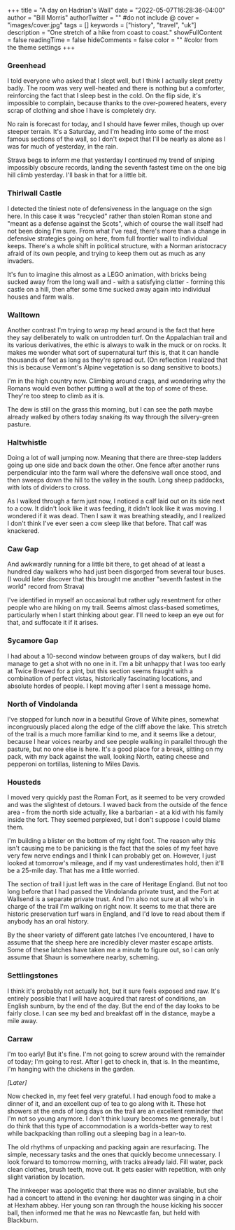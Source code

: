 +++
title = "A day on Hadrian's Wall"
date = "2022-05-07T16:28:36-04:00"
author = "Bill Morris"
authorTwitter = "" #do not include @
cover = "images/cover.jpg"
tags = []
keywords = ["history", "travel", "uk"]
description = "One stretch of a hike from coast to coast."
showFullContent = false
readingTime = false
hideComments = false
color = "" #color from the theme settings
+++

### Greenhead
I told everyone who asked that I slept well, but I think I actually slept pretty badly. The room was very well-heated and there is nothing but a comforter, reinforcing the fact that I sleep best in the cold. On the flip side, it's impossible to complain, because thanks to the over-powered heaters, every scrap of clothing and shoe I have is completely dry.

No rain is forecast for today, and I should have fewer miles, though up over steeper terrain. It's a Saturday, and I'm heading into some of the most famous sections of the wall, so I don't expect that I'll be nearly as alone as I was for much of yesterday, in the rain.

Strava begs to inform me that yesterday I continued my trend of sniping impossibly obscure records, landing the seventh fastest time on the one big hill climb yesterday. I'll bask in that for a little bit.

### Thirlwall Castle
I detected the tiniest note of defensiveness in the language on the sign here. In this case it was "recycled" rather than stolen Roman stone and "meant as a defense against the Scots", which of course the wall itself had not been doing I'm sure. From what I've read, there's more than a change in defensive strategies going on here, from full frontier wall to individual keeps. There's a whole shift in political structure, with a Norman aristocracy afraid of its own people, and trying to keep them out as much as any invaders.

It's fun to imagine this almost as a LEGO animation, with bricks being sucked away from the long wall and - with a satisfying clatter - forming this castle on a hill, then after some time sucked away again into individual houses and farm walls.

### Walltown
Another contrast I'm trying to wrap my head around is the fact that here they say deliberately to walk on untrodden turf. On the Appalachian trail and its various derivatives, the ethic is always to walk in the muck or on rocks. It makes me wonder what sort of supernatural turf this is, that it can handle thousands of feet as long as they're spread out. (On reflection I realized that this is because Vermont's Alpine vegetation is so dang sensitive to boots.)

I'm in the high country now. Climbing around crags, and wondering why the Romans would even bother putting a wall at the top of some of these. They're too steep to climb as it is.

The dew is still on the grass this morning, but I can see the path maybe already walked by others today snaking its way through the silvery-green pasture.

### Haltwhistle
Doing a lot of wall jumping now. Meaning that there are three-step ladders going up one side and back down the other. One fence after another runs perpendicular into the farm wall where the defensive wall once stood, and then sweeps down the hill to the valley in the south. Long sheep paddocks, with lots of dividers to cross.

As I walked through a farm just now, I noticed a calf laid out on its side next to a cow. It didn't look like it was feeding, it didn't look like it was moving. I wondered if it was dead. Then I saw it was breathing steadily, and I realized I don't think I've ever seen a cow sleep like that before. That calf was knackered.

### Caw Gap
And awkwardly running for a little bit there, to get ahead of at least a hundred day walkers who had just been disgorged from several tour buses. (I would later discover that this brought me another "seventh fastest in the world" record from Strava)

I've identified in myself an occasional but rather ugly resentment for other people who are hiking on my trail. Seems almost class-based sometimes, particularly when I start thinking about gear. I'll need to keep an eye out for that, and suffocate it if it arises. 

### Sycamore Gap
I had about a 10-second window between groups of day walkers, but I did manage to get a shot with no one in it. I'm a bit unhappy that I was too early at Twice Brewed for a pint, but this section seems fraught with a combination of perfect vistas, historically fascinating locations, and absolute hordes of people. I kept moving after I sent a message home.

### North of Vindolanda
I've stopped for lunch now in a beautiful Grove of White pines, somewhat incongruously placed along the edge of the cliff above the lake. This stretch of the trail is a much more familiar kind to me, and it seems like a detour, because I hear voices nearby and see people walking in parallel through the pasture, but no one else is here. It's a good place for a break, sitting on my pack, with my back against the wall, looking North, eating cheese and pepperoni on tortillas, listening to Miles Davis.

### Housteds
I moved very quickly past the Roman Fort, as it seemed to be very crowded and was the slightest of detours. I waved back from the outside of the fence area - from the north side actually, like a barbarian - at a kid with his family inside the fort. They seemed perplexed, but I don't suppose I could blame them.

I'm building a blister on the bottom of my right foot. The reason why this isn't causing me to be panicking is the fact that the soles of my feet have very few nerve endings and I think I can probably get on. However, I just looked at tomorrow's mileage, and if my vast underestimates hold, then it'll be a 25-mile day. That has me a little worried.

The section of trail I just left was in the care of Heritage England. But not too long before that I had passed the Vindolanda private trust, and the Fort at Wallsend is a separate private trust. And I'm also not sure at all who's in charge of the trail I'm walking on right now. It seems to me that there are historic preservation turf wars in England, and I'd love to read about them if anybody has an oral history.

By the sheer variety of different gate latches I've encountered, I have to assume that the sheep here are incredibly clever master escape artists. Some of these latches have taken me a minute to figure out, so I can only assume that Shaun is somewhere nearby, scheming.

### Settlingstones
I think it's probably not actually hot, but it sure feels exposed and raw. It's entirely possible that I will have acquired that rarest of conditions, an English sunburn, by the end of the day. But the end of the day looks to be fairly close. I can see my bed and breakfast off in the distance, maybe a mile away.

### Carraw
I'm too early! But it's fine. I'm not going to screw around with the remainder of today; I'm going to rest. After I get to check in, that is. In the meantime, I'm hanging with the chickens in the garden.

_[Later]_

Now checked in, my feet feel very grateful. I had enough food to make a dinner of it, and an excellent cup of tea to go along with it. These hot showers at the ends of long days on the trail are an excellent reminder that I'm not so young anymore. I don't think luxury becomes me generally, but I do think that this type of accommodation is a worlds-better way to rest while backpacking than rolling out a sleeping bag in a lean-to.

The old rhythms of unpacking and packing again are resurfacing. The simple, necessary tasks and the ones that quickly become unnecessary. I look forward to tomorrow morning, with tracks already laid. Fill water, pack clean clothes, brush teeth, move out. It gets easier with repetition, with only slight variation by location.

The innkeeper was apologetic that there was no dinner available, but she had a concert to attend in the evening: her daughter was singing in a choir at Hexham abbey. Her young son ran through the house kicking his soccer ball, then informed me that he was no Newcastle fan, but held with Blackburn.

